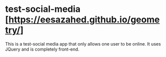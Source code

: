 # test-social-media [https://eesazahed.github.io/geometry/]
This is a test-social media app that only allows one user to be online. It uses JQuery and is completely front-end.
